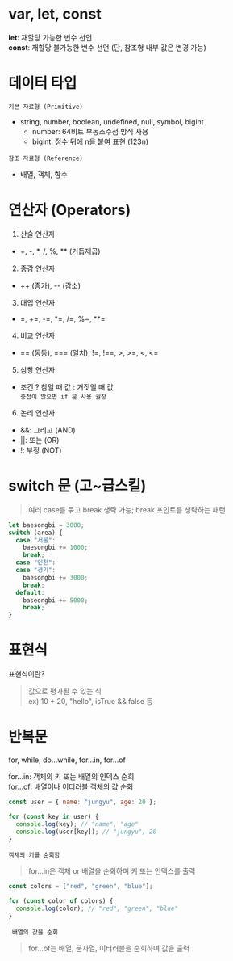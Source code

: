 # var, let, const

**let**: 재할당 가능한 변수 선언 <br/>
**const**: 재할당 불가능한 변수 선언 (단, 참조형 내부 값은 변경 가능)

# 데이터 타입

`기본 자료형 (Primitive)`

- string, number, boolean, undefined, null, symbol, bigint
  - number: 64비트 부동소수점 방식 사용
  - bigint: 정수 뒤에 n을 붙여 표현 (123n)

`참조 자료형 (Reference)`

- 배열, 객체, 함수

# 연산자 (Operators)

1. 산술 연산자

- +, -, \*, /, %, \*\* (거듭제곱)

2. 증감 연산자

- ++ (증가), -- (감소)

3. 대입 연산자

- =, +=, -=, \*=, /=, %=, \*\*=

4. 비교 연산자

- == (동등), === (일치), !=, !==, >, >=, <, <=

5. 삼항 연산자

- 조건 ? 참일 때 값 : 거짓일 때 값 <br/>
  `중첩이 많으면 if 문 사용 권장`

6. 논리 연산자

- &&: 그리고 (AND)
- ||: 또는 (OR)
- !: 부정 (NOT)

# switch 문 (고~급스킬)

> 여러 case를 묶고 break 생략 가능; break 포인트를 생략하는 패턴

```js
let baesongbi = 3000;
switch (area) {
  case "서울":
    baesongbi += 1000;
    break;
  case "인천":
  case "경기":
    baesongbi += 3000;
    break;
  default:
    baseongbi += 5000;
    break;
}
```

# 표현식

표현식이란?

> 값으로 평가될 수 있는 식 <br/>
> ex) 10 + 20, "hello", isTrue && false 등

# 반복문

for, while, do...while, for...in, for...of

for...in: 객체의 키 또는 배열의 인덱스 순회 <br/>
for...of: 배열이나 이터러블 객체의 값 순회

```js
const user = { name: "jungyu", age: 20 };

for (const key in user) {
  console.log(key); // "name", "age"
  console.log(user[key]); // "jungyu", 20
}
```

`객체의 키를 순회함`
> for...in은 객체 or 배열을 순회하며 키 또는 인덱스를 출력

```js
const colors = ["red", "green", "blue"];

for (const color of colors) {
  console.log(color); // "red", "green", "blue"
}
```

` 배열의 값을 순회`
> for...of는 배열, 문자열, 이터러블을 순회하며 값을 출력